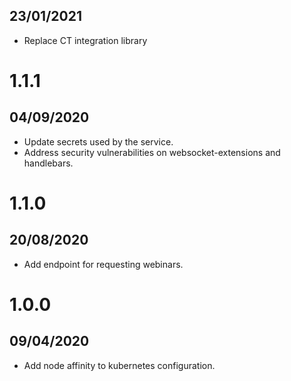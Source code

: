 ## 23/01/2021

- Replace CT integration library

# 1.1.1

## 04/09/2020

- Update secrets used by the service.
- Address security vulnerabilities on websocket-extensions and handlebars.

# 1.1.0

## 20/08/2020

- Add endpoint for requesting webinars.

# 1.0.0

## 09/04/2020

- Add node affinity to kubernetes configuration.

